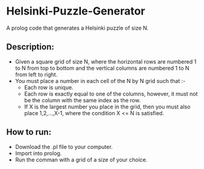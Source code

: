 # Helsinki-Puzzle-Generator
A prolog code that generates a Helsinki puzzle of size N.

## Description:
- Given a square grid of size N, where the horizontal rows are numbered 1 to N from top to bottom and the vertical columns are numbered 1 to N from left to right.
- You must place a number in each cell of the N by N grid such that :-
  - Each row is unique.
  - Each row is exactly equal to one of the columns, however, it must not be the column with the same index as the row.
  - If X is the largest number you place in the grid, then you must also place 1,2,...,X-1, where the condition X <= N is satisfied.

## How to run:
- Download the .pl file to your computer.
- Import into prolog.
- Run the comman with a grid of a size of your choice.
